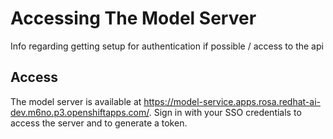 # Accessing The Model Server

Info regarding getting setup for authentication if possible / access to the api

## Access

The model server is available at https://model-service.apps.rosa.redhat-ai-dev.m6no.p3.openshiftapps.com/. Sign in with your SSO credentials to access the server and to generate a token.
